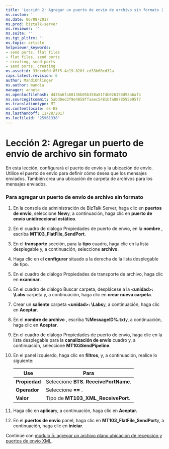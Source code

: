 ```yaml
---
title: 'Lección 2: Agregar un puerto de envío de archivo sin formato | Documentos de Microsoft'
ms.custom: ''
ms.date: 06/08/2017
ms.prod: biztalk-server
ms.reviewer: ''
ms.suite: ''
ms.tgt_pltfrm: ''
ms.topic: article
helpviewer_keywords:
- send ports, flat files
- flat files, send ports
- creating, send ports
- send ports, creating
ms.assetid: 33dceb0d-85f5-4e19-820f-cd33b60cd32a
caps.latest.revision: 6
author: MandiOhlinger
ms.author: mandia
manager: anneta
ms.openlocfilehash: d438a6fa68136b05b358a81f4b026350d92a6af4
ms.sourcegitcommit: 5abd0ed3f9e4858ffaaec5481bfa8878595e95f7
ms.translationtype: MT
ms.contentlocale: es-ES
ms.lasthandoff: 11/28/2017
ms.locfileid: "25961338"
---
```

# <a name="lesson-2-adding-a-flat-file-send-port"></a>Lección 2: Agregar un puerto de envío de archivo sin formato
En esta lección, configurará el puerto de envío y la ubicación de envío. Utilice el puerto de envío para definir cómo desea que los mensajes enviados. También crea una ubicación de carpeta de archivos para los mensajes enviados.  
  
### <a name="to-add-a-flat-file-send-port"></a>Para agregar un puerto de envío de archivo sin formato  
  
1.  En la consola de administración de BizTalk Server, haga clic en **puertos de envío**, seleccione **New**y, a continuación, haga clic en **puerto de envío unidireccional estático**.  
  
2.  En el cuadro de diálogo Propiedades de puerto de envío, en la **nombre** , escriba **MT103_FlatFile_SendPort**.  
  
3.  En el **transporte** sección, para la **tipo** cuadro, haga clic en la lista desplegable y, a continuación, seleccione **archivo**.  
  
4.  Haga clic en el **configurar** situado a la derecha de la lista desplegable de tipo.  
  
5.  En el cuadro de diálogo Propiedades de transporte de archivo, haga clic en **examinar**.  
  
6.  En el cuadro de diálogo Buscar carpeta, desplácese a la  **\<unidad\>: \Labs** carpeta y, a continuación, haga clic en **crear nueva carpeta**.  
  
7.  Crear un **saliente** carpeta  **\<unidad\>: \Labs**y, a continuación, haga clic en **Aceptar**.  
  
8.  En el **nombre de archivo** , escriba **%MessageID%.txt**y, a continuación, haga clic en **Aceptar**.  
  
9. En el cuadro de diálogo Propiedades de puerto de envío, haga clic en la lista desplegable para la **canalización de envío** cuadro y, a continuación, seleccione **MT103SendPipeline**.  
  
10. En el panel izquierdo, haga clic en **filtros**, y, a continuación, realice lo siguiente:  
  
    |Use|Para|  
    |--------------|----------------|  
    |**Propiedad**|Seleccione **BTS. ReceivePortName**.|  
    |**Operador**|Seleccione  **==** .|  
    |**Valor**|Tipo de **MT103_XML_ReceivePort**.|  
  
11. Haga clic en **aplicar**y, a continuación, haga clic en **Aceptar.**  
  
12. En el **puertos de envío** panel, haga clic en **MT103_FlatFile_SendPort**y, a continuación, haga clic en **iniciar**.  
  
 Continúe con [módulo 5: agregar un archivo plano ubicación de recepción y puertos de envío XML](../../adapters-and-accelerators/accelerator-swift/module-5-adding-a-flat-file-receive-location-and-xml-send-port.md).